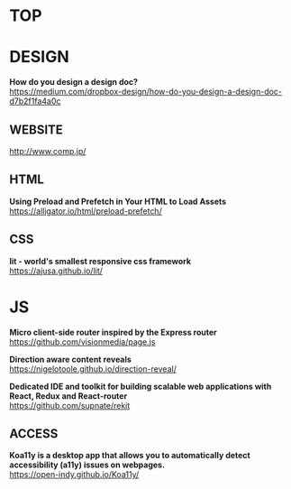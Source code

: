 # TOP


# DESIGN

**How do you design a design doc?**  
https://medium.com/dropbox-design/how-do-you-design-a-design-doc-d7b2f1fa4a0c



## WEBSITE 

http://www.comp.jp/  



## HTML

**Using Preload and Prefetch in Your HTML to Load Assets**  
https://alligator.io/html/preload-prefetch/



## CSS

**lit - world's smallest responsive css framework**  
https://ajusa.github.io/lit/



# JS

**Micro client-side router inspired by the Express router**  
https://github.com/visionmedia/page.js

**Direction aware content reveals**  
https://nigelotoole.github.io/direction-reveal/

**Dedicated IDE and toolkit for building scalable web applications with React, Redux and React-router**  
https://github.com/supnate/rekit



## ACCESS

**Koa11y is a desktop app that allows you to automatically detect accessibility (a11y) issues on webpages.**  
https://open-indy.github.io/Koa11y/
